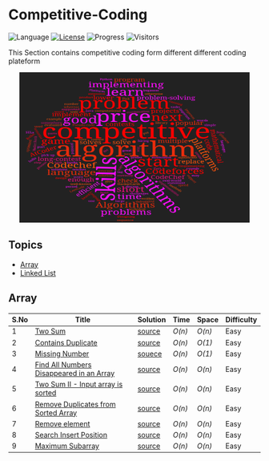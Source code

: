 # Competitive-Coding

 ![Language](https://img.shields.io/badge/language-C++11-orange.svg) [![License](https://img.shields.io/badge/license-MIT-blue.svg)](./LICENSE.md) ![Progress](https://img.shields.io/badge/progress-30%20%2F%201594-ff69b4.svg)
 ![Visitors](https://visitor-badge.laobi.icu/badge?page_id=skjha1.Competitive-Coding)

This Section contains competitive coding form different different coding plateform
<p align="center">
  <img width="460" height="300" src="https://github.com/skjha1/Competitive-Coding/blob/main/Codechef/IMG/cp.png">
</p>


## Topics

* [Array](https://github.com/skjha1/Competitive-Coding#array)
* [Linked List](https://github.com/skjha1/Competitive-Coding#LinkedList)


## Array
|  S.No  | Title           |  Solution       |  Time           | Space           | Difficulty    |
|-----|---------------- | --------------- | --------------- | --------------- | ------------- |
1 | [Two Sum](https://leetcode.com/problems/two-sum/) | [source](https://github.com/skjha1/Competitive-Coding/blob/main/Leetcode/Easy/01%20Two%20Sum.cpp)  | _O(n)_       | _O(n)_          | Easy         |
 2 | [Contains Duplicate](https://leetcode.com/problems/contains-duplicate/) | [source](https://github.com/skjha1/Competitive-Coding/blob/main/Leetcode/Easy/02%20Contains%20Duplicate.cpp)  | _O(n)_       | _O(1)_          | Easy         |
3 | [Missing Number](https://leetcode.com/problems/missing-number/) |  [souece](https://github.com/skjha1/Competitive-Coding/blob/main/Leetcode/Easy/03%20Missing%20Number.cpp) | _O(n)_       | _O(1)_          | Easy         |
4 | [Find All Numbers Disappeared in an Array](https://leetcode.com/problems/find-all-numbers-disappeared-in-an-array/) | [source](https://github.com/skjha1/Competitive-Coding/blob/main/Leetcode/Easy/04%20Find%20All%20Numbers%20Disappeared%20in%20an%20Array.cpp)  | _O(n)_       | _O(n)_          | Easy         |
5 | [Two Sum II - Input array is sorted](https://leetcode.com/problems/two-sum-ii-input-array-is-sorted/) | [source](https://github.com/skjha1/Competitive-Coding/blob/main/Leetcode/Easy/05%20Two%20Sum%20II%20-%20Input%20array%20is%20sorted.cpp)  | _O(n)_       | _O(n)_          | Easy         |
6 | [Remove Duplicates from Sorted Array](https://leetcode.com/problems/remove-duplicates-from-sorted-array/) | [source](https://github.com/skjha1/Competitive-Coding/blob/main/Leetcode/Easy/06%20%20Remove%20Duplicates%20from%20Sorted%20Array.cpp)  | _O(n)_       | _O(n)_          | Easy         |
7 | [Remove element](https://leetcode.com/problems/remove-element/) | [source](https://github.com/skjha1/Competitive-Coding/blob/main/Leetcode/Easy/07%20Remove%20element.cpp)  | _O(n)_       | _O(n)_          | Easy         |
8 | [Search Insert Position](https://leetcode.com/problems/search-insert-position/) |  [source](https://github.com/skjha1/Competitive-Coding/blob/main/Leetcode/Easy/08%20Search%20Insert%20Position.cpp) | _O(n)_       | _O(n)_          | Easy         |
9 | [Maximum Subarray](https://leetcode.com/problems/maximum-subarray/) |  [source](https://github.com/skjha1/Competitive-Coding/blob/main/Leetcode/Easy/09%20Maximum%20Subarray.cpp) | _O(n)_       | _O(n)_          | Easy         |


